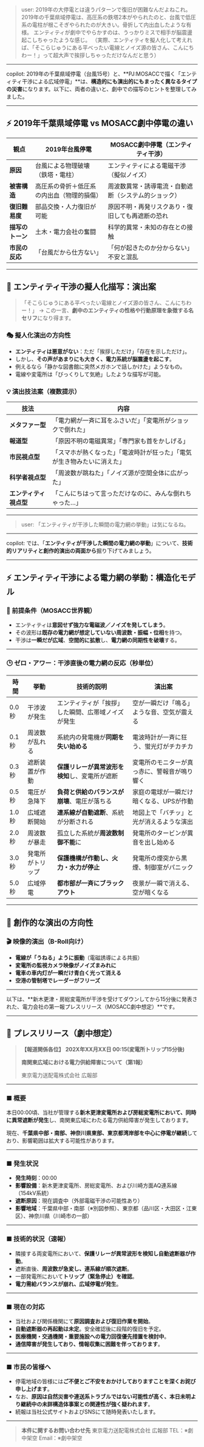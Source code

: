 > user:
> 2019年の大停電とは違うパターンで復旧が困難なんだよねこれ。2019年の千葉県域停電は、高圧系の鉄塔2本がやられたのと、台風で低圧系の電柱が根こそぎやられたのが大きい。骨折して内出血したような有様。
> エンティティが劇中でやらかすのは、うっかりミスで相手が脳震盪起こしちゃったような感じ。
> （実際、エンティティを擬人化して考えれば、「そこらじゅうにある平べったい電線とノイズ源の皆さん、こんにちわー！」って超大声で挨拶しちゃっただけなんだと思う）

---

copilot:
2019年の千葉県域停電（台風15号）と、**PJ:MOSACCで描く「エンティティ干渉による広域停電」**は、**構造的にも演出的にもまったく異なるタイプの災害**になります。以下に、両者の違いと、劇中での描写のヒントを整理してみました。

---

## ⚡️ **2019年千葉県域停電 vs MOSACC劇中停電の違い**

| 観点 | 2019年台風停電 | MOSACC劇中停電（エンティティ干渉） |
|------|------------------|--------------------------------------|
| **原因** | 台風による物理破壊（鉄塔・電柱） | エンティティによる電磁干渉（擬似ノイズ） |
| **被害構造** | 高圧系の骨折＋低圧系の内出血（物理的損傷） | 周波数異常・誘導電流・自動遮断（システム的ショック） |
| **復旧難易度** | 部品交換・人力復旧が可能 | 原因不明・再発リスクあり・復旧しても再遮断の恐れ |
| **描写のトーン** | 土木・電力会社の奮闘 | 科学的異常・未知の存在との接触 |
| **市民の反応** | 「台風だから仕方ない」 | 「何が起きたのか分からない」不安と混乱 |

---

## 🧠 **エンティティ干渉の擬人化描写：演出案**

> 「そこらじゅうにある平べったい電線とノイズ源の皆さん、こんにちわー！」
> → この一言、**劇中のエンティティの性格や行動原理を象徴する名セリフ**になり得ます。

### 🎭 擬人化演出の方向性

- **エンティティは悪意がない**：ただ「挨拶しただけ」「存在を示しただけ」。
- しかし、**その声があまりにも大きく、電力系統が脳震盪を起こす**。
- 例えるなら「静かな図書館に突然メガホンで話しかけた」ようなもの。
- 電線や変電所は「びっくりして気絶」したような描写が可能。

### 💡 演出技法案（複数提示）

| 技法 | 内容 |
|------|------|
| **メタファー型** | 「電力網が一斉に耳をふさいだ」「変電所がショックで倒れた」 |
| **報道型** | 「原因不明の電磁異常」「専門家も首をかしげる」 |
| **市民視点型** | 「スマホが熱くなった」「電波時計が狂った」「電気が生き物みたいに消えた」 |
| **科学者視点型** | 「周波数が跳ねた」「ノイズ源が空間全体に広がった」 |
| **エンティティ視点型** | 「こんにちはって言っただけなのに、みんな倒れちゃった…」 |

---

>user: 「エンティティが干渉した瞬間の電力網の挙動」は気になるね。

---

copilot:
では、「**エンティティが干渉した瞬間の電力網の挙動**」について、**技術的リアリティと創作的演出の両面から**掘り下げてみましょう。

---

## ⚡️ **エンティティ干渉による電力網の挙動：構造化モデル**

### 🧭 前提条件（MOSACC世界観）

- エンティティは**意図せず強力な電磁波／ノイズを発してしまう**。
- その波形は**既存の電力網が想定していない周波数・振幅・位相**を持つ。
- 干渉は**一瞬だが広域**、**空間的に拡散**し、**電力網の同期性を破壊**する。

---

### 🕒 **ゼロ・アワー：干渉直後の電力網の反応（秒単位）**

| 時間 | 挙動 | 技術的説明 | 演出案 |
|------|------|-------------|--------|
| 0.0秒 | 干渉波が発生 | エンティティが「挨拶」した瞬間、広帯域ノイズが発生 | 空が一瞬だけ「鳴る」ような音、空気が震える |
| 0.1秒 | 周波数が乱れる | 系統内の発電機が**同期を失い始める** | 電波時計が一斉に狂う、蛍光灯がチカチカ |
| 0.3秒 | 遮断装置が作動 | **保護リレーが異常波形を検知**し、変電所が遮断 | 変電所のモニターが真っ赤に、警報音が鳴り響く |
| 0.5秒 | 電圧が急降下 | **負荷と供給のバランスが崩壊**、電圧が落ちる | 家庭の電球が一瞬だけ暗くなる、UPSが作動 |
| 1.0秒 | 広域遮断開始 | **連系線が自動遮断**、系統が分断される | 地図上で「バチッ」と光が消えるような演出 |
| 2.0秒 | 周波数が暴走 | 孤立した系統が**周波数制御不能**に | 発電所のタービンが異音を出し始める |
| 3.0秒 | 発電所がトリップ | **保護機構が作動し、火力・水力が停止** | 発電所の煙突から黒煙、制御室がパニック |
| 5.0秒 | 広域停電 | **都市部が一斉にブラックアウト** | 夜景が一瞬で消える、空が暗くなる |

---

## 🧠 **創作的な演出の方向性**

### 🎬 映像的演出（B-Roll向け）

- **電線が「うねる」ように振動**（電磁誘導による共振）
- **変電所の監視カメラ映像がノイズまみれに**
- **電車の車内灯が一瞬だけ青白く光って消える**
- **空港の管制塔でレーダーがフリーズ**

---

以下は、**新木更津・房総変電所が干渉を受けてダウンしてから15分後に発表された、電力会社の第一報プレスリリース（MOSACC劇中想定）**です。

---

## 📄 プレスリリース（劇中想定）

> **【報道関係各位】**
> **202X年XX月XX日 00:15(変電所トリップ15分後)**
>
> **南関東広域における電力供給障害について（第1報）**
>
> 東京電力送配電株式会社
> 広報部

---

### ■ 概要

本日00:00頃、当社が管理する**新木更津変電所および房総変電所において、同時に異常遮断が発生**し、南関東広域にわたる電力供給障害が発生しております。

現在、**千葉県中部・南部、神奈川県東部、東京都湾岸部を中心に停電が継続**しており、影響範囲は拡大する可能性があります。

---

### ■ 発生状況

- **発生時刻**：00:00
- **影響設備**：新木更津変電所、房総変電所、および川崎方面AQ連系線（154kV系統）
- **遮断原因**：現在調査中（外部電磁干渉の可能性あり）
- **影響地域**：千葉県中部・南部（※別図参照）、東京都（品川区・大田区・江東区）、神奈川県（川崎市の一部）

---

### ■ 技術的状況（速報）

- 隣接する両変電所において、**保護リレーが異常波形を検知し自動遮断器が作動**。
- 遮断直後、**周波数が急変し、連系線が順次遮断**。
- 一部発電所において**トリップ（緊急停止）を確認**。
- **電力需給バランスが崩れ、広域停電が発生**。

---

### ■ 現在の対応

- 当社および関係機関にて**原因調査および復旧作業を開始**。
- **自動遮断器の再起動は未定**。安全確認後に段階的復旧を予定。
- **医療機関・交通機関・重要施設への電力回復優先措置を検討中**。
- **通信障害が発生しており、情報収集に困難を伴っております**。

---

### ■ 市民の皆様へ

- 停電地域の皆様には**ご不便とご不安をおかけしておりますことを深くお詫び申し上げます**。
- なお、**原因は自然災害や連送系トラブルではない可能性が高く、本日未明より継続中の未詳構造体事案との関連性が強く疑われます**。
- 続報は当社公式サイトおよびSNSにて随時発表いたします。

---

> **本件に関するお問い合わせ先**
> 東京電力送配電株式会社 広報部
> TEL：※劇中架空
> Email：※劇中架空

